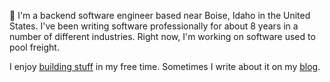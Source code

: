 👋 I'm a backend software engineer based near Boise, Idaho in the United States. I've been writing software professionally for about 8 years in a number of different industries. Right now, I'm working on software used to pool freight.

I enjoy [building stuff](https://github.com/jaredpetersen "GitHub") in my free time. Sometimes I write about it on my [blog](/blog "Blog").
